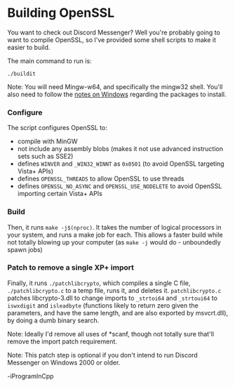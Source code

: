 # Building OpenSSL

You want to check out Discord Messenger?  Well you're probably going to want to compile OpenSSL,
so I've provided some shell scripts to make it easier to build.

The main command to run is:
```
./buildit
```

Note: You will need Mingw-w64, and specifically the mingw32 shell.  You'll also need to follow
the [notes on Windows](NOTES-WINDOWS.md) regarding the packages to install.

### Configure

The script configures OpenSSL to:
- compile with MinGW
- not include any assembly blobs (makes it not use advanced instruction sets such as SSE2)
- defines `WINVER` and `_WIN32_WINNT` as `0x0501` (to avoid OpenSSL targeting Vista+ APIs)
- defines `OPENSSL_THREADS` to allow OpenSSL to use threads
- defines `OPENSSL_NO_ASYNC` and `OPENSSL_USE_NODELETE` to avoid OpenSSL importing certain Vista+
  APIs

### Build

Then, it runs `make -j$(nproc)`. It takes the number of logical processors in your system, and
runs a make job for each.  This allows a faster build while not totally blowing up your computer
(as `make -j` would do - unboundedly spawn jobs)

### Patch to remove a single XP+ import

Finally, it runs `./patchlibcrypto`, which compiles a single C file, `./patchlibcrypto.c` to a temp
file, runs it, and deletes it.  `patchlibcrypto.c` patches libcrypto-3.dll to change imports to
`_strtoi64` and `_strtoui64` to `iswxdigit` and `isleadbyte` (functions likely to return zero given
the parameters, and have the same length, and are also exported by msvcrt.dll), by doing a dumb
binary search.

Note: Ideally I'd remove all uses of \*scanf, though not totally sure that'll remove the import
patch requirement.

Note: This patch step is optional if you don't intend to run Discord Messenger on Windows 2000 or
older.

-iProgramInCpp
